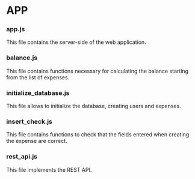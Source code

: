 # APP

### app.js
This file contains the server-side of the web application.

### balance.js
This file contains functions necessary for calculating the balance starting from the list of expenses.

### initialize_database.js
This file allows to initialize the database, creating users and expenses.

### insert_check.js
This file contains functions to check that the fields entered when creating the expense are correct.

### rest_api.js
This file implements the REST API.
